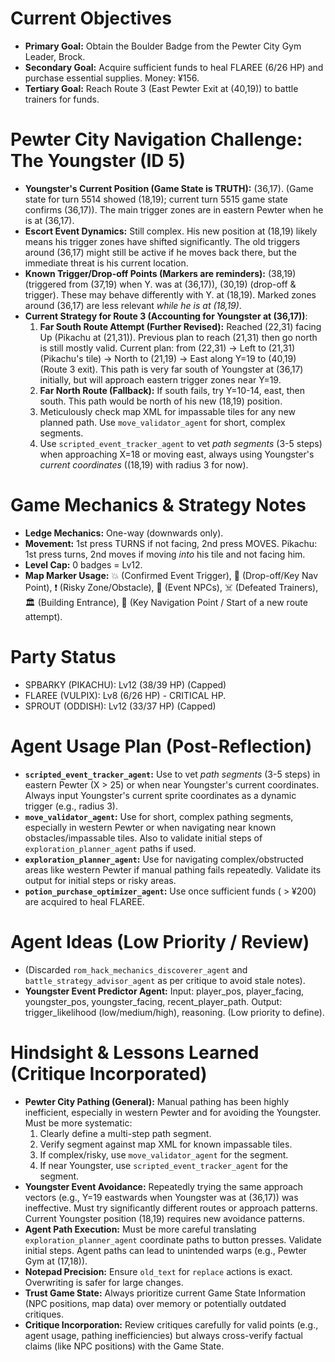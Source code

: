 # Current Objectives
*   **Primary Goal:** Obtain the Boulder Badge from the Pewter City Gym Leader, Brock.
*   **Secondary Goal:** Acquire sufficient funds to heal FLAREE (6/26 HP) and purchase essential supplies. Money: ¥156.
*   **Tertiary Goal:** Reach Route 3 (East Pewter Exit at (40,19)) to battle trainers for funds.

# Pewter City Navigation Challenge: The Youngster (ID 5)
*   **Youngster's Current Position (Game State is TRUTH):** (36,17). (Game state for turn 5514 showed (18,19); current turn 5515 game state confirms (36,17)). The main trigger zones are in eastern Pewter when he is at (36,17).
*   **Escort Event Dynamics:** Still complex. His new position at (18,19) likely means his trigger zones have shifted significantly. The old triggers around (36,17) might still be active if he moves back there, but the immediate threat is his current location.
*   **Known Trigger/Drop-off Points (Markers are reminders):** (38,19) (triggered from (37,19) when Y. was at (36,17)), (30,19) (drop-off & trigger). These may behave differently with Y. at (18,19). Marked zones around (36,17) are less relevant *while he is at (18,19)*.
*   **Current Strategy for Route 3 (Accounting for Youngster at (36,17))**:
    1.  **Far South Route Attempt (Further Revised):** Reached (22,31) facing Up (Pikachu at (21,31)). Previous plan to reach (21,31) then go north is still mostly valid. Current plan: from (22,31) -> Left to (21,31) (Pikachu's tile) -> North to (21,19) -> East along Y=19 to (40,19) (Route 3 exit). This path is very far south of Youngster at (36,17) initially, but will approach eastern trigger zones near Y=19.
    2.  **Far North Route (Fallback):** If south fails, try Y=10-14, east, then south. This path would be north of his new (18,19) position.
    3.  Meticulously check map XML for impassable tiles for any new planned path. Use `move_validator_agent` for short, complex segments.
    4.  Use `scripted_event_tracker_agent` to vet *path segments* (3-5 steps) when approaching X=18 or moving east, always using Youngster's *current coordinates* ((18,19) with radius 3 for now).

# Game Mechanics & Strategy Notes
*   **Ledge Mechanics:** One-way (downwards only).
*   **Movement:** 1st press TURNS if not facing, 2nd press MOVES. Pikachu: 1st press turns, 2nd moves if moving *into* his tile and not facing him.
*   **Level Cap:** 0 badges = Lv12.
*   **Map Marker Usage:** 💥 (Confirmed Event Trigger), 🎯 (Drop-off/Key Nav Point), ❗ (Risky Zone/Obstacle), 💁 (Event NPCs), ☠️ (Defeated Trainers), 🏛️ (Building Entrance), 📍 (Key Navigation Point / Start of a new route attempt).

# Party Status
*   SPBARKY (PIKACHU): Lv12 (38/39 HP) (Capped)
*   FLAREE (VULPIX): Lv8 (6/26 HP) - CRITICAL HP.
*   SPROUT (ODDISH): Lv12 (33/37 HP) (Capped)

# Agent Usage Plan (Post-Reflection)
*   **`scripted_event_tracker_agent`:** Use to vet *path segments* (3-5 steps) in eastern Pewter (X > 25) or when near Youngster's current coordinates. Always input Youngster's current sprite coordinates as a dynamic trigger (e.g., radius 3).
*   **`move_validator_agent`:** Use for short, complex pathing segments, especially in western Pewter or when navigating near known obstacles/impassable tiles. Also to validate initial steps of `exploration_planner_agent` paths if used.
*   **`exploration_planner_agent`:** Use for navigating complex/obstructed areas like western Pewter if manual pathing fails repeatedly. Validate its output for initial steps or risky areas.
*   **`potion_purchase_optimizer_agent`:** Use once sufficient funds ( > ¥200) are acquired to heal FLAREE.

# Agent Ideas (Low Priority / Review)
*   (Discarded `rom_hack_mechanics_discoverer_agent` and `battle_strategy_advisor_agent` as per critique to avoid stale notes).
*   **Youngster Event Predictor Agent:** Input: player_pos, player_facing, youngster_pos, youngster_facing, recent_player_path. Output: trigger_likelihood (low/medium/high), reasoning. (Low priority to define).

# Hindsight & Lessons Learned (Critique Incorporated)
*   **Pewter City Pathing (General):** Manual pathing has been highly inefficient, especially in western Pewter and for avoiding the Youngster. Must be more systematic:
    1.  Clearly define a multi-step path segment.
    2.  Verify segment against map XML for known impassable tiles.
    3.  If complex/risky, use `move_validator_agent` for the segment.
    4.  If near Youngster, use `scripted_event_tracker_agent` for the segment.
*   **Youngster Event Avoidance:** Repeatedly trying the same approach vectors (e.g., Y=19 eastwards when Youngster was at (36,17)) was ineffective. Must try significantly different routes or approach patterns. Current Youngster position (18,19) requires new avoidance patterns.
*   **Agent Path Execution:** Must be more careful translating `exploration_planner_agent` coordinate paths to button presses. Validate initial steps. Agent paths can lead to unintended warps (e.g., Pewter Gym at (17,18)).
*   **Notepad Precision:** Ensure `old_text` for `replace` actions is exact. Overwriting is safer for large changes.
*   **Trust Game State:** Always prioritize current Game State Information (NPC positions, map data) over memory or potentially outdated critiques.
*   **Critique Incorporation:** Review critiques carefully for valid points (e.g., agent usage, pathing inefficiencies) but always cross-verify factual claims (like NPC positions) with the Game State.